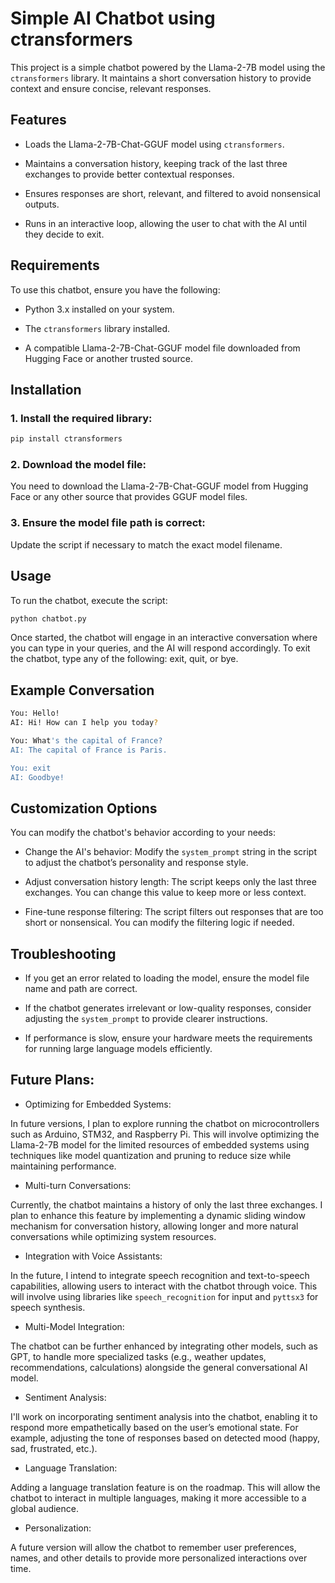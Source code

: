 # Simple AI Chatbot using ctransformers

This project is a simple chatbot powered by the Llama-2-7B model using the `ctransformers` library. It maintains a short conversation history to provide context and ensure concise, relevant responses.

## Features

- Loads the Llama-2-7B-Chat-GGUF model using `ctransformers`.

- Maintains a conversation history, keeping track of the last three exchanges to provide better contextual responses.

- Ensures responses are short, relevant, and filtered to avoid nonsensical outputs.

- Runs in an interactive loop, allowing the user to chat with the AI until they decide to exit.

## Requirements

To use this chatbot, ensure you have the following:

- Python 3.x installed on your system.

- The `ctransformers` library installed.

- A compatible Llama-2-7B-Chat-GGUF model file downloaded from Hugging Face or another trusted source.

## Installation

### 1. Install the required library:
```bash
pip install ctransformers
```

### 2. Download the model file:
You need to download the Llama-2-7B-Chat-GGUF model from Hugging Face or any other source that provides GGUF model files.

### 3. Ensure the model file path is correct:
Update the script if necessary to match the exact model filename.

## Usage

To run the chatbot, execute the script:
```bash
python chatbot.py
```
Once started, the chatbot will engage in an interactive conversation where you can type in your queries, and the AI will respond accordingly.
To exit the chatbot, type any of the following: exit, quit, or bye.

## Example Conversation
```bash
You: Hello!
AI: Hi! How can I help you today?

You: What's the capital of France?
AI: The capital of France is Paris.

You: exit
AI: Goodbye!
```
## Customization Options

You can modify the chatbot's behavior according to your needs:

- Change the AI's behavior: Modify the `system_prompt` string in the script to adjust the chatbot’s personality and response style.

- Adjust conversation history length: The script keeps only the last three exchanges. You can change this value to keep more or less context.

- Fine-tune response filtering: The script filters out responses that are too short or nonsensical. You can modify the filtering logic if needed.

## Troubleshooting

- If you get an error related to loading the model, ensure the model file name and path are correct.

- If the chatbot generates irrelevant or low-quality responses, consider adjusting the `system_prompt` to provide clearer instructions.

- If performance is slow, ensure your hardware meets the requirements for running large language models efficiently.

## Future Plans:
- Optimizing for Embedded Systems:

In future versions, I plan to explore running the chatbot on microcontrollers such as Arduino, STM32, and Raspberry Pi. This will involve optimizing the Llama-2-7B model for the limited resources of embedded systems using techniques like model quantization and pruning to reduce size while maintaining performance.

- Multi-turn Conversations:

Currently, the chatbot maintains a history of only the last three exchanges. I plan to enhance this feature by implementing a dynamic sliding window mechanism for conversation history, allowing longer and more natural conversations while optimizing system resources.

- Integration with Voice Assistants:

In the future, I intend to integrate speech recognition and text-to-speech capabilities, allowing users to interact with the chatbot through voice. This will involve using libraries like `speech_recognition` for input and `pyttsx3` for speech synthesis.

- Multi-Model Integration:

The chatbot can be further enhanced by integrating other models, such as GPT, to handle more specialized tasks (e.g., weather updates, recommendations, calculations) alongside the general conversational AI model.

- Sentiment Analysis:

I'll work on incorporating sentiment analysis into the chatbot, enabling it to respond more empathetically based on the user’s emotional state. For example, adjusting the tone of responses based on detected mood (happy, sad, frustrated, etc.).

- Language Translation:

Adding a language translation feature is on the roadmap. This will allow the chatbot to interact in multiple languages, making it more accessible to a global audience.

- Personalization:

A future version will allow the chatbot to remember user preferences, names, and other details to provide more personalized interactions over time.


